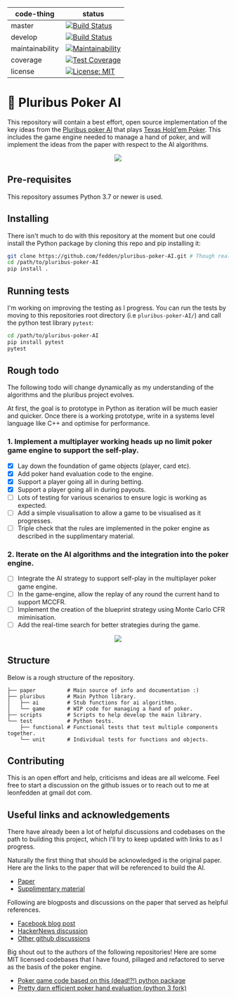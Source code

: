 | code-thing      | status        |
| --------------- | ------------- |
| master          | [![Build Status](https://travis-ci.org/fedden/pluribus-poker-AI.svg?branch=master)](https://travis-ci.org/fedden/pluribus-poker-AI)  |
| develop         | [![Build Status](https://travis-ci.org/fedden/pluribus-poker-AI.svg?branch=develop)](https://travis-ci.org/fedden/pluribus-poker-AI) |
| maintainability | [![Maintainability](https://api.codeclimate.com/v1/badges/c5a556dae097b809b4d9/maintainability)](https://codeclimate.com/github/fedden/pluribus-poker-AI/maintainability) |
| coverage        | [![Test Coverage](https://api.codeclimate.com/v1/badges/c5a556dae097b809b4d9/test_coverage)](https://codeclimate.com/github/fedden/pluribus-poker-AI/test_coverage) |
| license         | [![License: MIT](https://img.shields.io/badge/License-MIT-green.svg)](https://opensource.org/licenses/MIT) |

# 🤖 Pluribus Poker AI

This repository will contain a best effort, open source implementation of the key ideas from the [Pluribus poker AI](https://www.cs.cmu.edu/~noamb/papers/19-Science-Superhuman.pdf) that plays [Texas Hold'em Poker](https://en.wikipedia.org/wiki/Texas_hold_'em). This includes the game engine needed to manage a hand of poker, and will implement the ideas from the paper with respect to the AI algorithms.

<p align="center">
  <img src="https://github.com/fedden/pluribus-poker-AI/blob/develop/assets/poker.jpg">
</p>

## Pre-requisites

This repository assumes Python 3.7 or newer is used.

## Installing

There isn't much to do with this repository at the moment but one could install the Python package by cloning this repo and pip installing it:
```bash
git clone https://github.com/fedden/pluribus-poker-AI.git # Though really we should use ssh here!
cd /path/to/pluribus-poker-AI
pip install .
```

## Running tests

I'm working on improving the testing as I progress. You can run the tests by moving to this repositories root directory (i.e `pluribus-poker-AI/`) and call the python test library `pytest`:
```bash
cd /path/to/pluribus-poker-AI
pip install pytest
pytest
```

## Rough todo

The following todo will change dynamically as my understanding of the algorithms and the pluribus project evolves. 

At first, the goal is to prototype in Python as iteration will be much easier and quicker. Once there is a working prototype, write in a systems level language like C++ and optimise for performance. 

### 1. Implement a multiplayer working heads up no limit poker game engine to support the self-play.
- [x] Lay down the foundation of game objects (player, card etc).
- [x] Add poker hand evaluation code to the engine.
- [x] Support a player going all in during betting.
- [x] Support a player going all in during payouts.
- [ ] Lots of testing for various scenarios to ensure logic is working as expected.
- [ ] Add a simple visualisation to allow a game to be visualised as it progresses. 
- [ ] Triple check that the rules are implemented in the poker engine as described in the supplimentary material.

### 2. Iterate on the AI algorithms and the integration into the poker engine. 
- [ ] Integrate the AI strategy to support self-play in the multiplayer poker game engine.
- [ ] In the game-engine, allow the replay of any round the current hand to support MCCFR. 
- [ ] Implement the creation of the blueprint strategy using Monte Carlo CFR miminisation.
- [ ] Add the real-time search for better strategies during the game.

<p align="center">
  <img src="https://github.com/fedden/pluribus-poker-AI/blob/develop/assets/regret.jpeg">
</p>

## Structure

Below is a rough structure of the repository. 

```
├── paper          # Main source of info and documentation :)
├── pluribus       # Main Python library.
│   ├── ai         # Stub functions for ai algorithms.
│   └── game       # WIP code for managing a hand of poker.
├── scripts        # Scripts to help develop the main library.
└── test           # Python tests.
    ├── functional # Functional tests that test multiple components together.
    └── unit       # Individual tests for functions and objects.
```

## Contributing

This is an open effort and help, criticisms and ideas are all welcome. Feel free to start a discussion on the github issues or to reach out to me at leonfedden at gmail dot com. 

## Useful links and acknowledgements

There have already been a lot of helpful discussions and codebases on the path to building this project, which I'll try to keep updated with links to as I progress.

Naturally the first thing that should be acknowledged is the original paper. Here are the links to the paper that will be referenced to build the AI.
* [Paper](https://www.cs.cmu.edu/~noamb/papers/19-Science-Superhuman.pdf)
* [Supplimentary material](https://science.sciencemag.org/highwire/filestream/728919/field_highwire_adjunct_files/0/aay2400-Brown-SM.pdf)

Following are blogposts and discussions on the paper that served as helpful references.
* [Facebook blog post](https://ai.facebook.com/blog/pluribus-first-ai-to-beat-pros-in-6-player-poker/)
* [HackerNews discussion](https://news.ycombinator.com/item?id=20415379)
* [Other github discussions](https://github.com/whatsdis/pluribus)

Big shout out to the authors of the following repositories! Here are some MIT licensed codebases that I have found, pillaged and refactored to serve as the basis of the poker engine. 
* [Poker game code based on this (dead!?!) python package](https://pypi.org/project/pluribus-python/#data)
* [Pretty darn efficient poker hand evaluation (python 3 fork)](https://github.com/msaindon/deuces)
